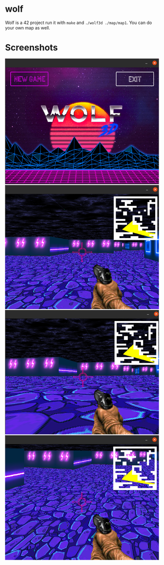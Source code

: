 # wolf
Wolf is a 42 project
run it with `make` and `./wolf3d ./map/map1`. You can do your own map as well.

# Screenshots
![screen](/screens/screen3.png)
![screen](/screens/screen2.png)
![screen](/screens/screen1.png)
![screen](/screens/screen.png)

